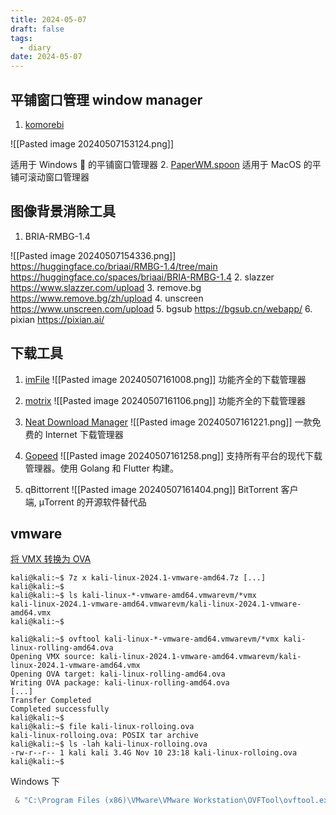 ```yaml
---
title: 2024-05-07
draft: false
tags:
  - diary
date: 2024-05-07
---
```

## 平铺窗口管理 window manager
1. [komorebi](https://github.com/LGUG2Z/komorebi)

![[Pasted image 20240507153124.png]]

适用于 Windows 🍉 的平铺窗口管理器
2. [PaperWM.spoon](https://github.com/mogenson/PaperWM.spoon)
适用于 MacOS 的平铺可滚动窗口管理器
## 图像背景消除工具

1. BRIA-RMBG-1.4

![[Pasted image 20240507154336.png]]
https://huggingface.co/briaai/RMBG-1.4/tree/main
https://huggingface.co/spaces/briaai/BRIA-RMBG-1.4
2. slazzer
https://www.slazzer.com/upload
3. remove.bg
https://www.remove.bg/zh/upload
4. unscreen
https://www.unscreen.com/upload
5. bgsub
https://bgsub.cn/webapp/
6. pixian
https://pixian.ai/

## 下载工具

1. [imFile](https://github.com/imfile-io/imfile-desktop/)
![[Pasted image 20240507161008.png]]
功能齐全的下载管理器

2. [motrix](https://github.com/agalwood/Motrix)
![[Pasted image 20240507161106.png]]
功能齐全的下载管理器
4. [Neat Download Manager](https://www.neatdownloadmanager.com/index.php/en/)
![[Pasted image 20240507161221.png]]
一款免费的 Internet 下载管理器
1. [Gopeed](https://github.com/GopeedLab/gopeed)
![[Pasted image 20240507161258.png]]
支持所有平台的现代下载管理器。使用 Golang 和 Flutter 构建。
3. qBittorrent
![[Pasted image 20240507161404.png]]
BitTorrent 客户端, μTorrent 的开源软件替代品

## vmware

[将 VMX 转换为 OVA](https://www.kali.org/docs/virtualization/converting-vmx-to-ova/)

```shell
kali@kali:~$ 7z x kali-linux-2024.1-vmware-amd64.7z [...] 
kali@kali:~$ 
kali@kali:~$ ls kali-linux-*-vmware-amd64.vmwarevm/*vmx 
kali-linux-2024.1-vmware-amd64.vmwarevm/kali-linux-2024.1-vmware-amd64.vmx 
kali@kali:~$
```

```shell
kali@kali:~$ ovftool kali-linux-*-vmware-amd64.vmwarevm/*vmx kali-linux-rolling-amd64.ova 
Opening VMX source: kali-linux-2024.1-vmware-amd64.vmwarevm/kali-linux-2024.1-vmware-amd64.vmx 
Opening OVA target: kali-linux-rolling-amd64.ova 
Writing OVA package: kali-linux-rolling-amd64.ova 
[...] 
Transfer Completed 
Completed successfully 
kali@kali:~$ 
kali@kali:~$ file kali-linux-rolloing.ova 
kali-linux-rolloing.ova: POSIX tar archive 
kali@kali:~$ ls -lah kali-linux-rolloing.ova 
-rw-r--r-- 1 kali kali 3.4G Nov 10 23:18 kali-linux-rolloing.ova 
kali@kali:~$
```

Windows 下 

```powershell
 & "C:\Program Files (x86)\VMware\VMware Workstation\OVFTool\ovftool.exe" "D:\Virtual Machines\kali-linux-2024.1-vmware-amd64.vmwarevm\kali-linux-2024.1-vmware-amd64.vmx" "D:\Virtual Machines\kali-linux-rolling-amd64.ova"
```

